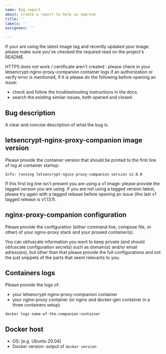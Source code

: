 ```yaml
---
name: Bug report
about: Create a report to help us improve
title: ''
labels: ''
assignees: ''

---
```


If your are using the latest image tag and recently updated your image: please make sure you've checked the required read on the project's README.

HTTPS does not work / certificate aren't created : please check in your letsencrypt-nginx-proxy-companion container logs if an authorization or verify error is mentioned, if it is please do the following before opening an issue:
- check and follow the troubleshooting instructions in the docs.
- search the existing similar issues, both opened and closed.

Bug description
-----------------

A clear and concise description of what the bug is.

letsencrypt-nginx-proxy-companion image version
-----------------

Please provide the container version that should be printed to the first line of log at container startup:
```
Info: running letsencrypt-nginx-proxy-companion version v2.0.0
```

If this first log line isn't present you are using a v1 image: please provide the tagged version you are using. If you are not using a tagged version latest, please try again with a tagged release before opening an issue (the last v1 tagged release is v1.13.1).

nginx-proxy-companion configuration
-----------------

Please provide the configuration (either command line, compose file, or other) of your nginx-proxy stack and your proxied container(s).

You can obfuscate information you want to keep private (and should obfuscate configuration secrets) such as domain(s) and/or email adress(es), but other than that please provide the full configurations and not the just snippets of the parts that seem relevants to you.

Containers logs
-----------------

Please provide the logs of:
- your letsencrypt-nginx-proxy-companion container
- your nginx-proxy container (or nginx and docker-gen container in a three containers setup)

```
docker logs name-of-the-companion-container
```

Docker host
-----------------

 - OS: [e.g. Ubuntu 20.04]
 - Docker version: output of `docker version`
